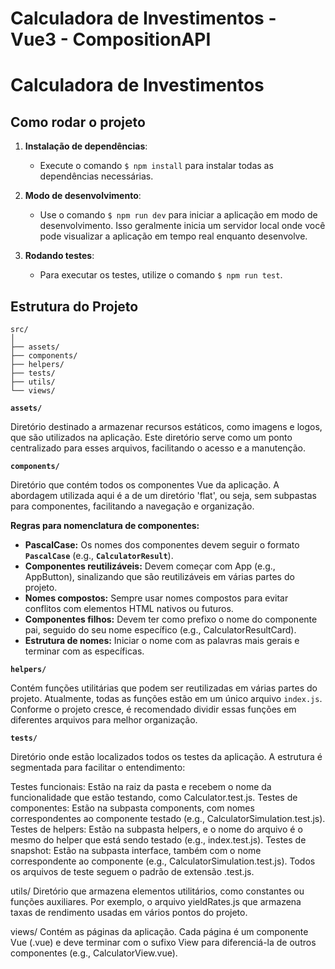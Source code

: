 # Calculadora de Investimentos - Vue3 - CompositionAPI 
# Calculadora de Investimentos

## Como rodar o projeto

1. **Instalação de dependências**:
   - Execute o comando `$ npm install` para instalar todas as dependências necessárias.

2. **Modo de desenvolvimento**:
   - Use o comando `$ npm run dev` para iniciar a aplicação em modo de desenvolvimento. Isso geralmente inicia um servidor local onde você pode visualizar a aplicação em tempo real enquanto desenvolve.

3. **Rodando testes**:
   - Para executar os testes, utilize o comando `$ npm run test`.

## Estrutura do Projeto

```plaintext
src/
│
├── assets/
├── components/
├── helpers/
├── tests/
├── utils/
└── views/
```
**`assets/`**

Diretório destinado a armazenar recursos estáticos, como imagens e logos, que são utilizados na aplicação. Este diretório serve como um ponto centralizado para esses arquivos, facilitando o acesso e a manutenção.

**`components/`**

Diretório que contém todos os componentes Vue da aplicação. A abordagem utilizada aqui é a de um diretório 'flat', ou seja, sem subpastas para componentes, facilitando a navegação e organização.

**Regras para nomenclatura de componentes:**

* **PascalCase:** Os nomes dos componentes devem seguir o formato **`PascalCase`** (e.g., **`CalculatorResult`**).
* **Componentes reutilizáveis:** Devem começar com App (e.g., AppButton), sinalizando que são reutilizáveis em várias partes do projeto.
* **Nomes compostos:** Sempre usar nomes compostos para evitar conflitos com elementos HTML nativos ou futuros.
* **Componentes filhos:** Devem ter como prefixo o nome do componente pai, seguido do seu nome específico (e.g., CalculatorResultCard).
* **Estrutura de nomes:** Iniciar o nome com as palavras mais gerais e terminar com as específicas.

**`helpers/`**

Contém funções utilitárias que podem ser reutilizadas em várias partes do projeto. Atualmente, todas as funções estão em um único arquivo `index.js`. Conforme o projeto cresce, é recomendado dividir essas funções em diferentes arquivos para melhor organização.

**`tests/`**

Diretório onde estão localizados todos os testes da aplicação. A estrutura é segmentada para facilitar o entendimento:

Testes funcionais: Estão na raiz da pasta e recebem o nome da funcionalidade que estão testando, como Calculator.test.js.
Testes de componentes: Estão na subpasta components, com nomes correspondentes ao componente testado (e.g., CalculatorSimulation.test.js).
Testes de helpers: Estão na subpasta helpers, e o nome do arquivo é o mesmo do helper que está sendo testado (e.g., index.test.js).
Testes de snapshot: Estão na subpasta interface, também com o nome correspondente ao componente (e.g., CalculatorSimulation.test.js).
Todos os arquivos de teste seguem o padrão de extensão .test.js.

utils/
Diretório que armazena elementos utilitários, como constantes ou funções auxiliares. Por exemplo, o arquivo yieldRates.js que armazena taxas de rendimento usadas em vários pontos do projeto.

views/
Contém as páginas da aplicação. Cada página é um componente Vue (.vue) e deve terminar com o sufixo View para diferenciá-la de outros componentes (e.g., CalculatorView.vue).
